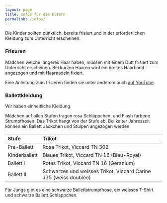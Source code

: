 ```yaml
---
layout: page
title: Infos für die Eltern
permalink: /infos/
---
```


Die Kinder sollten pünktlich, bereits frisiert und in der erforderlichen Kleidung zum Unterricht erscheinen.

### Frisuren

Mädchen welche längeres Haar haben, müssen mit einem Dutt frisiert zum Unterricht erscheinen. Bei kurzen Haaren wird ein breites Haarband angezogen und mit Haarnadeln fixiert.

Eine Anleitung zum frisieren finden sie unter anderem auch [auf YouTube](https://www.youtube.com/watch?v=9tP-7IIWRp8).

### Ballettkleidung

Wir haben einheitliche Kleidung.

Mädchen auf allen Stufen tragen rosa Schläppchen, und Flash farbene Strumpfhosen. Das Trikot hängt von der Stufe ab.
Bei kalter Jahreszeit können ein Ballett Jäckchen und Stulpen angezogen werden.

| Stufe         |   Trikot                      |
| :------------ | :---------------------------- |
| Pre-Ballett   | Rosa Trikot, Viccard TN 302    |
| Kinderballett | Blaues Trikot, Viccard TN 16 (Bleu-Royal)        |
| Ballett I     | Rotes Trikot, Viccard TN 16 (Geranium)|
| Ballett II    | Schwarzes und weisses Trikot, Viccard Carine J35 (weiss doublée)  |

Für Jungs gibt es eine schwarze Ballettstrumpfhose, ein weisses T-Shirt und schwarze Ballett Schläppchen.
